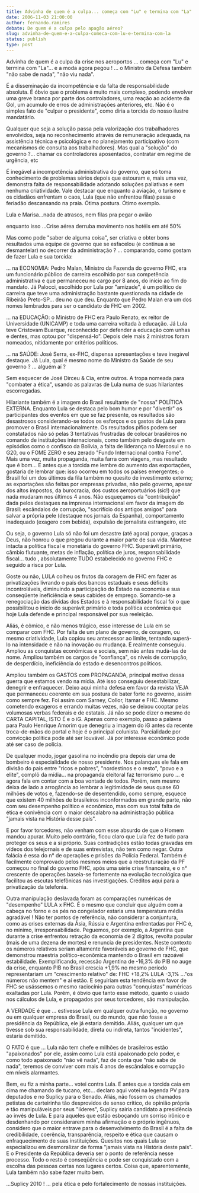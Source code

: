 ```yaml
---
title: Advinha de quem é a culpa... começa com "Lu" e termina com "La"... 
date: 2006-11-03 21:00:00
author: fernando.ramires
debate: De quem é a culpa pelo apagão aéreo?
slug: advinha-de-quem-e-a-culpa-comeca-com-lu-e-termina-com-la
status: publish 
type: post
---
```


Advinha de quem é a culpa da crise nos aeroportos ... começa com "Lu" e termina com "La"... e a moda agora pegou ! ... o Ministro da Defesa também "não sabe de nada", "não viu nada".

É a disseminação da incompetência e da falta de responsabilidade absoluta. É óbvio que o problema é muito mais complexo, podendo envolver uma greve branca por parte dos controladores, uma reação ao acidente da Gol, um acumulo de erros de administrações anteriores, etc. Não é o simples fato de "culpar o presidente", como diria a torcida do nosso ilustre mandatário. 

Qualquer que seja a solução passa pela valorização dos trabalhadores envolvidos, seja no reconhecimento através de remuneração adequada, na assistência técnica e psicológica e no planejamento participativo (com mecanismos de consulta aos trabalhadores). Mas qual a "solução" do governo ?... chamar os controladores aposentados, contratar em regime de urgência, etc
 
 
É inegável a incompetência administrativa do governo, que só toma conhecimento de problemas sérios depois que estouram e, mais uma vez, demonstra falta de responsabilidade adotando soluções paliativas e sem nenhuma criatividade. Vale destacar que enquanto a aviação, o turismo e os cidadãos enfrentam o caos, Lula (que não enfrentou filas) passa o feriadão descansando na praia. Ótima postura. Ótimo exemplo.
 

Lula e Marisa...nada de atrasos, nem filas pra pegar o avião
 
enquanto isso ...Crise aérea derruba movimento nos hotéis em até 50%
 
Mas como pode "saber de alguma coisa", ser criativa e obter bons resultados uma equipe de governo que se esfacelou (e continua a se desmantelar) no decorrer da administração ? ... comparando, como gostam de fazer Lula e sua torcida:

... na ECONOMIA: Pedro Malan, Ministro da Fazenda do governo FHC, era um funcionário público de carreira escolhido por sua competência administrativa e que permaneceu no cargo por 8 anos, do início ao fim do mandato. Já Palocci, escolhido por Lula por "amizade", é um político de carreira que teve uma administração bastante questionada na cidade de Ribeirão Preto-SP... deu no que deu. Enquanto que Pedro Malan era um dos nomes lembrados para ser o candidato de FHC em 2002.

... na EDUCAÇÃO: o Ministro de FHC era Paulo Renato, ex reitor de Universidade (UNICAMP) e toda uma carreira voltada à educação. Já Lula teve Cristovam Buarque, reconhecido por defender a educação com unhas e dentes, mas optou por "dispensá-lo". Depois dele mais 2 ministros foram nomeados, nitidamente por critérios políticos.

... na SAÚDE: José Serra, ex-FHC, dispensa apresentações e teve inegável destaque. Já Lula, qual é mesmo nome do Ministro da Saúde de seu governo ? ... alguém aí ?

Sem esquecer de José Dirceu & Cia, entre outros. A tropa nomeada para "combater a ética", usando as palavras de Lula numa de suas hilariantes escorregadas.

Hilariante também é a imagem do Brasil resultante de "nossa" POLÍTICA EXTERNA. Enquanto Lula se destaca pelo bom humor e por "divertir" os participantes dos eventos em que se faz presente, os resultados são desastrosos considerando-se todos os esforços e os gastos de Lula para promover o Brasil internacionalmente. Os resultados pífios podem ser constatados não só pelas 3 tentativas frustradas de colocar brasileiros no comando de instituições internacionais, como também pelo desgaste em episódios como o confisco da Bolívia, a falta de liderança no Mercosul e no G20, ou o FOME ZERO e seu zerado "Fundo Internacional contra Fome". Mais uma vez, muita propaganda, muita farra com viagens, mas resultado que é bom... E antes que a torcida me lembre do aumento das exportações, gostaria de lembrar que: isso ocorreu em todos os países emergentes; o Brasil foi um dos últimos da fila também no quesito de investimento externo; as exportações são feitas por empresas privadas, não pelo governo, apesar dos altos impostos, da burocracia, dos custos aeroportuários (sic!) que nada mudaram nos últimos 4 anos. Não esqueçamos da "contribuição" dada pelos destaques na imprensa internacional em favor da imagem do Brasil: escândalos de corrupção, "sacrifício dos antigos amigos" para salvar a própria pele (destaque nos jornais da Espanha), comportamento inadequado (exagero com bebida), expulsão de jornalista estrangeiro, etc

Ou seja, o governo Lula só não foi um desastre (até agora) porque, graças a Deus, não honrou o que pregou durante a maior parte de sua vida. Manteve intacta a política fiscal e monetária do governo FHC. Superávit primário, câmbio flutuante, metas de inflação, política de juros, responsabilidade fiscal... tudo , absolutamente TUDO estabelecido no governo FHC e seguido a risca por Lula. 

Goste ou não, LULA colheu os frutos da coragem de FHC em fazer as privatizações livrando o país dos bancos estaduais e seus déficits incontroláveis, diminuindo a participação do Estado na economia e sua conseqüente ineficiência e seus cabides de emprego. Somando-se a renegociação das dívidas dos Estados e à responsabilidade fiscal foi o que possibilitou o inicio do superávit primário e toda política econômica que hoje Lula defende e principal responsável por sua reeleição.

Aliás, é cômico, e não menos trágico, esse interesse de Lula em se comparar com FHC. Por falta de um plano de governo, de coragem, ou mesmo criatividade, Lula copiou seu antecessor ao limite, tentando superá-lo na intensidade e não na inovação ou mudança. E realmente conseguiu. Ampliou as conquistas econômicas e sociais, sem não antes mudá-las de nome. Ampliou também os cargos de "confiança", os níveis de corrupção, de desperdício, ineficiência do estado e desencontros políticos. 

Ampliou também os GASTOS com PROPAGANDA, principal motivo dessa guerra que estamos vendo na mídia. Até isso conseguiu desestabilizar, denegrir e enfraquecer. Deixo aqui minha defesa em favor da revista VEJA que permaneceu coerente em sua postura de bater forte no governo, assim como sempre fez. Foi assim com Sarney, Collor, Itamar e FHC. Mesmo cometendo exageros e errando muitas vezes, não se deixou cooptar pelas volumosas verbas federais e de estatais. Já não se pode dizer o mesmo de CARTA CAPITAL, ISTO É e o iG. Apenas como exemplo, passo a palavra para Paulo Henrique Amorim que denegriu a imagem do iG antes da recente troca-de-mãos do portal e hoje é o principal colunista. Parcialidade por convicção política pode até ser louvável. Já por interesse econômico pode até ser caso de polícia.

De qualquer modo, jogar gasolina no incêndio pra depois dar uma de bombeiro é especialidade de nosso presidente. Nos palanques ele fala em divisão do país entre "ricos e pobres", "nordestinos e o resto", "povo e a elite", complô da mídia... na propaganda eleitoral faz terrorismo puro ... e agora fala em contar com a boa vontade de todos. Porém, nem mesmo deixa de lado a arrogância ao lembrar a legitimidade de seus quase 60 milhões de votos e, fazendo-se de desentendido, como sempre, esquece que existem 40 milhões de brasileiros inconformados em grande parte, não com seu desempenho político e econômico, mas com sua total falta de ética e conivência com o maior descalabro na administração pública "jamais vista na História desse país".

E por favor torcedores, não venham com esse absurdo de que o Homem mandou apurar. Muito pelo contrário, ficou claro que Lula fez de tudo para proteger os seus e a si próprio. Suas contradições estão todas gravadas em vídeos dos telejornais e de suas entrevistas, não tem como negar. Outra falácia é essa do n° de operações e prisões da Polícia Federal. Também é facilmente comprovado pelos mesmos meios que a reestruturação da PF começou no final do governo FHC, após uma série crise financeira, e o n° crescente de operações baseia-se fortemente na evolução tecnológica que facilitou as escutas telefônicas nas investigações. Créditos aqui para a privatização da telefonia.

Outra manipulação deslavada foram as comparações numéricas de "desempenho" LULA x FHC. É o mesmo que concluir que alguém com a cabeça no forno e os pés no congelador estaria uma temperatura média agradável ! Não ter pontos de referência, não considerar a conjuntura, como as crises externas da Ásia, Rússia e Argentina enfrentadas por FHC é, no mínimo, irresponsabilidade. Peguemos, por exemplo, a Argentina que durante a crise enfrentou retração da economia de 2 dígitos, revolta popular (mais de uma dezena de mortes) e renuncia de presidentes. Neste contexto os números relativos seriam altamente favoráveis ao governo de FHC, que demonstrou maestria político-econômica mantendo o Brasil em razoável estabilidade. Exemplificando, recessão Argentina de -16,3% do PIB no auge da crise, enquanto PIB no Brasil crescia +1,9% no mesmo período representariam um "crescimento relativo" de:
 FHC +18,2% 
 LULA -3,1%
..."os números não mentem" e aí estão. E seguiriam esta tendência em favor de FHC se usássemos o mesmo raciocínio para outras "conquistas" numéricas exaltadas por Lula. Porém, é óbvio que tanto esse método, quanto o usado nos cálculos de Lula, e propagados por seus torcedores, são manipulação. 
 
A VERDADE é que ... estivesse Lula em qualquer outra função, no governo ou em qualquer empresa do Brasil, ou do mundo, que não fosse a presidência da República, ele já estaria demitido. Aliás, qualquer um que tivesse sob sua responsabilidade, direta ou indireta, tantos "incidentes", estaria demitido. 
 
O FATO é que ... Lula não tem chefe e milhões de brasileiros estão "apaixonados" por ele, assim como Lula está apaixonado pelo poder, e como todo apaixonado "não vê nada", faz de conta que "não sabe de nada", teremos de conviver com mais 4 anos de escândalos e corrupção em níveis alarmantes. 
 
Bem, eu fiz a minha parte... votei contra Lula. E antes que a torcida caia em cima me chamando de tucano, etc... declaro aqui votei na legenda PV para deputados e no Suplicy para o Senado. Aliás, não fossem os chamados petistas de carteirinha tão desprovidos de senso crítico, de opinião própria e tão manipuláveis por seus "líderes", Suplicy sairia candidato a presidência ao invés de Lula. E para aqueles que estão esboçando um sorriso irônico e desdenhando por considerarem minha afirmação e o próprio ingênuos, considero que o maior entrave para o desenvolvimento do Brasil é a falta de credibilidade, coerência, transparência, respeito e ética que causam o enfraquecimento de suas instituições. Quesitos nos quais Lula se especializou em desmoralizar de forma "jamais vista na História deste país". E o Presidente da República deveria ser o ponto de referência nesse processo. Todo o resto é conseqüência e pode ser conquistado com a escolha das pessoas certas nos lugares certos. Coisa que, aparentemente, Lula também não sabe fazer muito bem.

...Suplicy 2010 ! ... pela ética e pelo fortalecimento de nossas instituições.

